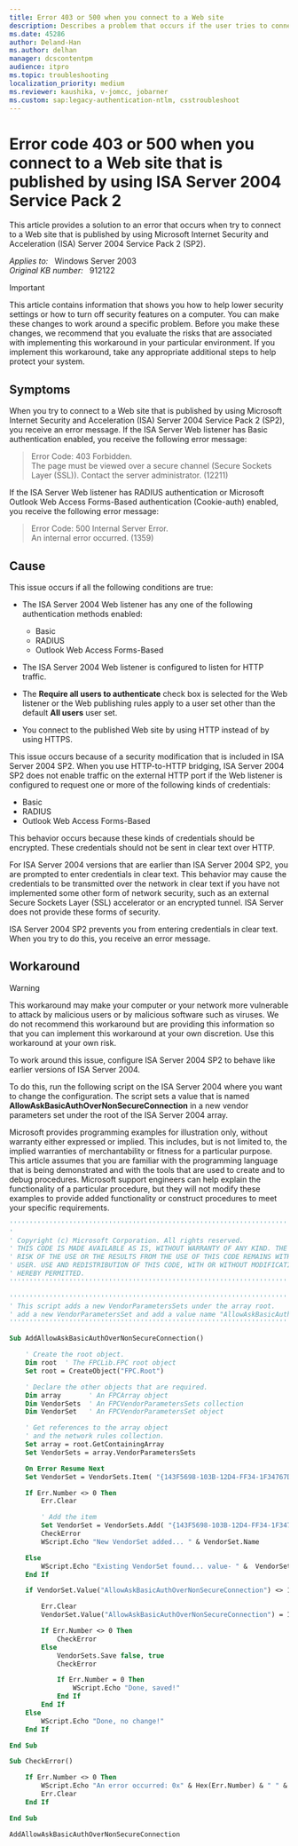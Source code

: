 ```yaml
---
title: Error 403 or 500 when you connect to a Web site
description: Describes a problem that occurs if the user tries to connect to a computer that is running ISA Server 2004 SP2 and that requires Basic, RADIUS, or OWA Forms-Based authentication. A script is available to work around this issue.
ms.date: 45286
author: Deland-Han
ms.author: delhan
manager: dcscontentpm
audience: itpro
ms.topic: troubleshooting
localization_priority: medium
ms.reviewer: kaushika, v-jomcc, jobarner
ms.custom: sap:legacy-authentication-ntlm, csstroubleshoot
---
```

# Error code 403 or 500 when you connect to a Web site that is published by using ISA Server 2004 Service Pack 2

This article provides a solution to an error that occurs when try to connect to a Web site that is published by using Microsoft Internet Security and Acceleration (ISA) Server 2004 Service Pack 2 (SP2).

_Applies to:_ &nbsp; Windows Server 2003  
_Original KB number:_ &nbsp; 912122

> [!IMPORTANT]
> This article contains information that shows you how to help lower security settings or how to turn off security features on a computer. You can make these changes to work around a specific problem. Before you make these changes, we recommend that you evaluate the risks that are associated with implementing this workaround in your particular environment. If you implement this workaround, take any appropriate additional steps to help protect your system.

## Symptoms

When you try to connect to a Web site that is published by using Microsoft Internet Security and Acceleration (ISA) Server 2004 Service Pack 2 (SP2), you receive an error message. If the ISA Server Web listener has Basic authentication enabled, you receive the following error message:

> Error Code: 403 Forbidden.  
The page must be viewed over a secure channel (Secure Sockets Layer (SSL)). Contact the server administrator. (12211)

If the ISA Server Web listener has RADIUS authentication or Microsoft Outlook Web Access Forms-Based authentication (Cookie-auth) enabled, you receive the following error message:

> Error Code: 500 Internal Server Error.  
An internal error occurred. (1359)

## Cause

This issue occurs if all the following conditions are true:

- The ISA Server 2004 Web listener has any one of the following authentication methods enabled:
  - Basic
  - RADIUS
  - Outlook Web Access Forms-Based

- The ISA Server 2004 Web listener is configured to listen for HTTP traffic.

- The **Require all users to authenticate** check box is selected for the Web listener or the Web publishing rules apply to a user set other than the default **All users** user set.

- You connect to the published Web site by using HTTP instead of by using HTTPS.

This issue occurs because of a security modification that is included in ISA Server 2004 SP2. When you use HTTP-to-HTTP bridging, ISA Server 2004 SP2 does not enable traffic on the external HTTP port if the Web listener is configured to request one or more of the following kinds of credentials:

- Basic
- RADIUS
- Outlook Web Access Forms-Based

This behavior occurs because these kinds of credentials should be encrypted. These credentials should not be sent in clear text over HTTP.

For ISA Server 2004 versions that are earlier than ISA Server 2004 SP2, you are prompted to enter credentials in clear text. This behavior may cause the credentials to be transmitted over the network in clear text if you have not implemented some other form of network security, such as an external Secure Sockets Layer (SSL) accelerator or an encrypted tunnel. ISA Server does not provide these forms of security.

ISA Server 2004 SP2 prevents you from entering credentials in clear text. When you try to do this, you receive an error message.

## Workaround

> [!WARNING]
> This workaround may make your computer or your network more vulnerable to attack by malicious users or by malicious software such as viruses. We do not recommend this workaround but are providing this information so that you can implement this workaround at your own discretion. Use this workaround at your own risk.

To work around this issue, configure ISA Server 2004 SP2 to behave like earlier versions of ISA Server 2004.

To do this, run the following script on the ISA Server 2004 where you want to change the configuration. The script sets a value that is named **AllowAskBasicAuthOverNonSecureConnection** in a new vendor parameters set under the root of the ISA Server 2004 array.

Microsoft provides programming examples for illustration only, without warranty either expressed or implied. This includes, but is not limited to, the implied warranties of merchantability or fitness for a particular purpose. This article assumes that you are familiar with the programming language that is being demonstrated and with the tools that are used to create and to debug procedures. Microsoft support engineers can help explain the functionality of a particular procedure, but they will not modify these examples to provide added functionality or construct procedures to meet your specific requirements.

```vb
''''''''''''''''''''''''''''''''''''''''''''''''''''''''''''''''''''''''''''''''
'
' Copyright (c) Microsoft Corporation. All rights reserved.
' THIS CODE IS MADE AVAILABLE AS IS, WITHOUT WARRANTY OF ANY KIND. THE ENTIRE
' RISK OF THE USE OR THE RESULTS FROM THE USE OF THIS CODE REMAINS WITH THE
' USER. USE AND REDISTRIBUTION OF THIS CODE, WITH OR WITHOUT MODIFICATION, IS
' HEREBY PERMITTED.
''''''''''''''''''''''''''''''''''''''''''''''''''''''''''''''''''''''''''''''''

''''''''''''''''''''''''''''''''''''''''''''''''''''''''''''''''''''''''''''''''
' This script adds a new VendorParametersSets under the array root.
' add a new VendorParametersSet and add a value name "AllowAskBasicAuthOverNonSecureConnection" set to 1.
''''''''''''''''''''''''''''''''''''''''''''''''''''''''''''''''''''''''''''''''

Sub AddAllowAskBasicAuthOverNonSecureConnection()

    ' Create the root object.
    Dim root  ' The FPCLib.FPC root object
    Set root = CreateObject("FPC.Root")

    ' Declare the other objects that are required.
    Dim array       ' An FPCArray object
    Dim VendorSets  ' An FPCVendorParametersSets collection
    Dim VendorSet   ' An FPCVendorParametersSet object

    ' Get references to the array object
    ' and the network rules collection.
    Set array = root.GetContainingArray
    Set VendorSets = array.VendorParametersSets

    On Error Resume Next
    Set VendorSet = VendorSets.Item( "{143F5698-103B-12D4-FF34-1F34767DEabc}" )

    If Err.Number <> 0 Then
        Err.Clear

        ' Add the item
        Set VendorSet = VendorSets.Add( "{143F5698-103B-12D4-FF34-1F34767DEabc}" )
        CheckError
        WScript.Echo "New VendorSet added... " & VendorSet.Name

    Else
        WScript.Echo "Existing VendorSet found... value- " &  VendorSet.Value("AllowAskBasicAuthOverNonSecureConnection")
    End If

    if VendorSet.Value("AllowAskBasicAuthOverNonSecureConnection") <> 1 Then

        Err.Clear
        VendorSet.Value("AllowAskBasicAuthOverNonSecureConnection") = 1

        If Err.Number <> 0 Then
            CheckError
        Else
            VendorSets.Save false, true
            CheckError

            If Err.Number = 0 Then
                WScript.Echo "Done, saved!"
            End If
        End If
    Else
        WScript.Echo "Done, no change!"
    End If

End Sub

Sub CheckError()

    If Err.Number <> 0 Then
        WScript.Echo "An error occurred: 0x" & Hex(Err.Number) & " " & Err.Description
        Err.Clear
    End If

End Sub

AddAllowAskBasicAuthOverNonSecureConnection
```
